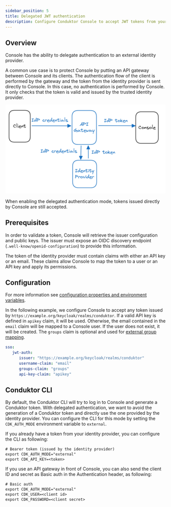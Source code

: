 ```yaml
---
sidebar_position: 5
title: Delegated JWT authentication
description: Configure Conduktor Console to accept JWT tokens from your identity provider
---
```


## Overview

Console has the ability to delegate authentication to an external identity provider. 

A common use case is to protect Console by putting an API gateway between Console and its clients. The authentication flow of the client is performed by the gateway and the token from the identity provider is sent directly to Console.
In this case, no authentication is performed by Console. It only checks that the token is valid and issued by the trusted identity provider.

![](../assets/jwt-auth-api-gateway.png)

When enabling the delegated authentication mode, tokens issued directly by Console are still accepted.

## Prerequisites
In order to validate a token, Console will retrieve the issuer configuration and public keys. The issuer must expose an OIDC discovery endpoint (`.well-know/openid-configuration`) to provide this information.

The token of the identity provider must contain claims with either an API key or an email. These claims allow Console to map the token to a user or an API key and apply its permissions. 

## Configuration

For more information see [configuration properties and environment variables](../../env-variables/#jwt-auth-properties).

In the following example, we configure Console to accept any token issued by `https://example.org/keycloak/realms/conduktor`.
If a valid API key is defined in `apikey` claim, it will be used.
Otherwise, the email contained in the `email` claim will be mapped to a Console user. If the user does not exist, it will be created.
The `groups` claim is optional and used for [external group mapping](../external-group-sync.md).

```yaml title="platform-config.yaml"
sso:
   jwt-auth:
      issuer: "https://example.org/keycloak/realms/conduktor"
      username-claim: "email"
      groups-claim: "groups"
      api-key-claim: "apikey"
```

## Conduktor CLI
 
By default, the Conduktor CLI will try to log in to Console and generate a Conduktor token.
With delegated authentication, we want to avoid the generation of a Conduktor token and directly use the one provided by the identity provider.
You can configure the CLI for this mode by setting the `CDK_AUTH_MODE` environment variable to `external`.

If you already have a token from your identity provider, you can configure the CLI as following:
```shell
# Bearer token (issued by the identity provider)
export CDK_AUTH_MODE="external"
export CDK_API_KEY=<token>
```

If you use an API gateway in front of Console, you can also send the client ID and secret as Basic auth in the Authentication header, as following:
```shell
# Basic auth
export CDK_AUTH_MODE="external"
export CDK_USER=<client id>
export CDK_PASSWORD=<client secret>
```